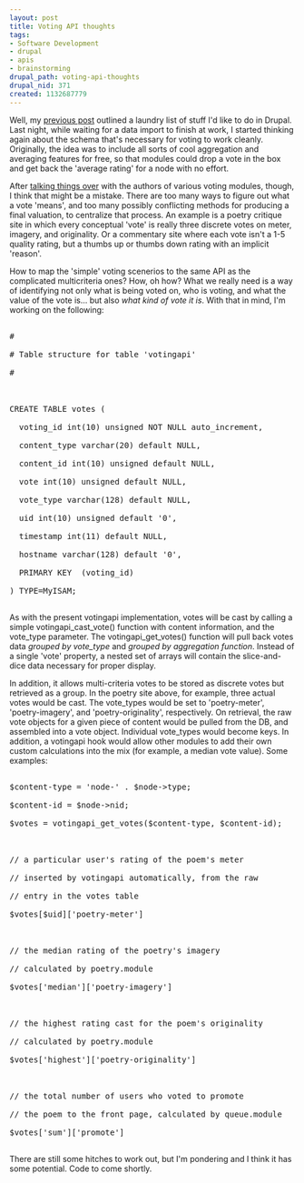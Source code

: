 ```yaml
--- 
layout: post
title: Voting API thoughts
tags: 
- Software Development
- drupal
- apis
- brainstorming
drupal_path: voting-api-thoughts
drupal_nid: 371
created: 1132687779
---
```

Well, my <a href="http://jeff.viapositiva.net/archives/2005/11/my_drupal_to_do.html">previous post</a> outlined a laundry list of stuff I'd like to do in Drupal. Last night, while waiting for a data import to finish at work, I started thinking again about the schema that's necessary for voting to work cleanly. Originally, the idea was to include all sorts of cool aggregation and averaging features for free, so that modules could drop a vote in the box and get back the 'average rating' for a node with no effort.



After <a href="http://drupal.org/node/36041">talking things over</a> with the authors of various voting modules, though, I think that might be a mistake. There are too many ways to figure out what a vote 'means', and too many possibly conflicting methods for producing a final valuation, to centralize that process. An example is a poetry critique site in which every conceptual 'vote' is really three discrete votes on meter, imagery, and originality. Or a commentary site where each vote isn't a 1-5 quality rating, but a thumbs up or thumbs down rating with an implicit 'reason'.



How to map the 'simple' voting scenerios to the same API as the complicated multicriteria ones? How, oh how? What we really need is a way of identifying not only what is being voted on, who is voting, and what the value of the vote is... but also <i>what kind of vote it is</i>. With that in mind, I'm working on the following:



<pre>

#

# Table structure for table 'votingapi'

#



CREATE TABLE votes (

  voting_id int(10) unsigned NOT NULL auto_increment,

  content_type varchar(20) default NULL,

  content_id int(10) unsigned default NULL,

  vote int(10) unsigned default NULL,

  vote_type varchar(128) default NULL,

  uid int(10) unsigned default '0',

  timestamp int(11) default NULL,

  hostname varchar(128) default '0',

  PRIMARY KEY  (voting_id)

) TYPE=MyISAM;

</pre>



As with the present votingapi implementation, votes will be cast by calling a simple votingapi_cast_vote() function with content information, and the vote_type parameter. The votingapi_get_votes() function will pull back votes data <i>grouped by vote_type</i> and <i>grouped by aggregation function</i>. Instead of a single 'vote' property, a nested set of arrays will contain the slice-and-dice data necessary for proper display.



In addition, it allows multi-criteria votes to be stored as discrete votes but retrieved as a group. In the poetry site above, for example, three actual votes would be cast. The vote_types would be set to 'poetry-meter', 'poetry-imagery', and 'poetry-originality', respectively. On retrieval, the raw vote objects for a given piece of content would be pulled from the DB, and assembled into a vote object. Individual vote_types would become keys. In addition, a votingapi hook would allow other modules to add their own custom calculations into the mix (for example, a median vote value). Some examples:



<pre>

$content-type = 'node-' . $node->type;

$content-id = $node->nid;

$votes = votingapi_get_votes($content-type, $content-id);



// a particular user's rating of the poem's meter

// inserted by votingapi automatically, from the raw

// entry in the votes table

$votes[$uid]['poetry-meter'] 



// the median rating of the poetry's imagery

// calculated by poetry.module

$votes['median']['poetry-imagery']



// the highest rating cast for the poem's originality

// calculated by poetry.module

$votes['highest']['poetry-originality']



// the total number of users who voted to promote

// the poem to the front page, calculated by queue.module

$votes['sum']['promote'] 

</pre>



There are still some hitches to work out, but I'm pondering and I think it has some potential. Code to come shortly.

